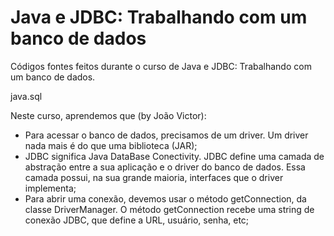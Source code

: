 # Java e JDBC: Trabalhando com um banco de dados

Códigos fontes feitos durante o curso de Java e JDBC: Trabalhando com um banco de dados.

java.sql

Neste curso, aprendemos que (by João Victor):
- Para acessar o banco de dados, precisamos de um driver. Um driver nada mais é do que uma biblioteca (JAR);
- JDBC significa Java DataBase Conectivity. JDBC define uma camada de abstração entre a sua aplicação e o driver do banco de dados. Essa camada possui, na sua grande maioria, interfaces que o driver implementa;
- Para abrir uma conexão, devemos usar o método getConnection, da classe DriverManager. O método getConnection recebe uma string de conexão JDBC, que define a URL, usuário, senha, etc;
